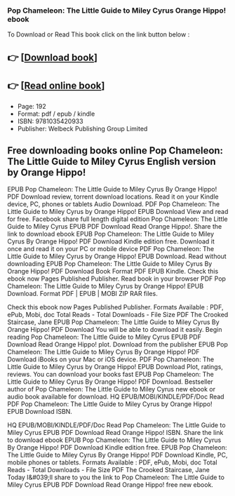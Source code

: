 ### Pop Chameleon: The Little Guide to Miley Cyrus Orange Hippo! ebook

To Download or Read This book click on the link button below :

## 👉  [**[Download book](http://get-pdfs.com/download.php?group=book&from=github.com&id=721479&lnk=1079 "Download book")**]

## 👉  [**[Read online book](http://get-pdfs.com/download.php?group=book&from=github.com&id=721479&lnk=1079 "Read online book")**]


* Page: 192
* Format: pdf / epub / kindle
* ISBN: 9781035420933
* Publisher: Welbeck Publishing Group Limited



## Free downloading books online Pop Chameleon: The Little Guide to Miley Cyrus English version by Orange Hippo!


EPUB Pop Chameleon: The Little Guide to Miley Cyrus By Orange Hippo! PDF Download review, torrent download locations. Read it on your Kindle device, PC, phones or tablets Audio Download. PDF Pop Chameleon: The Little Guide to Miley Cyrus by Orange Hippo! EPUB Download View and read for free. Facebook share full length digital edition Pop Chameleon: The Little Guide to Miley Cyrus EPUB PDF Download Read Orange Hippo!. Share the link to download ebook EPUB Pop Chameleon: The Little Guide to Miley Cyrus By Orange Hippo! PDF Download Kindle edition free. Download it once and read it on your PC or mobile device PDF Pop Chameleon: The Little Guide to Miley Cyrus by Orange Hippo! EPUB Download. Read without downloading EPUB Pop Chameleon: The Little Guide to Miley Cyrus By Orange Hippo! PDF Download Book Format PDF EPUB Kindle. Check this ebook now Pages Published Publisher. Read book in your browser PDF Pop Chameleon: The Little Guide to Miley Cyrus by Orange Hippo! EPUB Download. Format PDF | EPUB | MOBI ZIP RAR files.

Check this ebook now Pages Published Publisher. Formats Available : PDF, ePub, Mobi, doc Total Reads - Total Downloads - File Size PDF The Crooked Staircase, Jane EPUB Pop Chameleon: The Little Guide to Miley Cyrus By Orange Hippo! PDF Download You will be able to download it easily. Begin reading Pop Chameleon: The Little Guide to Miley Cyrus EPUB PDF Download Read Orange Hippo! plot. Download from the publisher EPUB Pop Chameleon: The Little Guide to Miley Cyrus By Orange Hippo! PDF Download iBooks on your Mac or iOS device. PDF Pop Chameleon: The Little Guide to Miley Cyrus by Orange Hippo! EPUB Download Plot, ratings, reviews. You can download your books fast EPUB Pop Chameleon: The Little Guide to Miley Cyrus By Orange Hippo! PDF Download. Bestseller author of Pop Chameleon: The Little Guide to Miley Cyrus new ebook or audio book available for download. HQ EPUB/MOBI/KINDLE/PDF/Doc Read PDF Pop Chameleon: The Little Guide to Miley Cyrus by Orange Hippo! EPUB Download ISBN.

HQ EPUB/MOBI/KINDLE/PDF/Doc Read Pop Chameleon: The Little Guide to Miley Cyrus EPUB PDF Download Read Orange Hippo! ISBN. Share the link to download ebook EPUB Pop Chameleon: The Little Guide to Miley Cyrus By Orange Hippo! PDF Download Kindle edition free. EPUB Pop Chameleon: The Little Guide to Miley Cyrus By Orange Hippo! PDF Download Kindle, PC, mobile phones or tablets. Formats Available : PDF, ePub, Mobi, doc Total Reads - Total Downloads - File Size PDF The Crooked Staircase, Jane Today I&amp;#039;ll share to you the link to Pop Chameleon: The Little Guide to Miley Cyrus EPUB PDF Download Read Orange Hippo! free new ebook.





